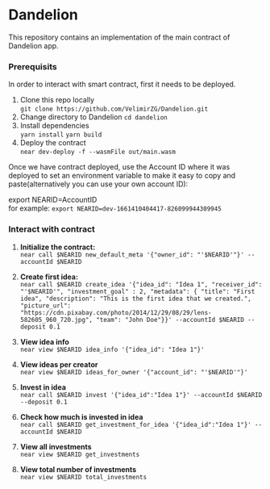 Dandelion
==================

This repository contains an implementation of the main contract of Dandelion app. 

### Prerequisits
In order to interact with smart contract, first it needs to be deployed. 

1. Clone this repo locally\
       ```git clone https://github.com/VelimirZG/Dandelion.git```
2. Change directory to Dandelion
       ```cd dandelion```
2. Install dependencies\
       ```yarn install```
       ```yarn build```
3. Deploy the contract\
   ```near dev-deploy -f --wasmFile out/main.wasm```

Once we have contract deployed, use the Account ID where it was deployed to set an environment variable to make it easy to copy and paste(alternatively you can use your own account ID):

export NEARID=AccountID\
   for example: ```export NEARID=dev-1661410404417-826099944309945```

### Interact with contract

1. **Initialize the contract:**\
   ```near call $NEARID new_default_meta '{"owner_id": "'$NEARID'"}' --accountId $NEARID```
   
2. **Create first idea:**\
```near call $NEARID create_idea '{"idea_id": "Idea 1", "receiver_id": "'$NEARID'", "investment_goal" : 2, "metadata": { "title": "First idea", "description": "This is the first idea that we created.", "picture_url": "https://cdn.pixabay.com/photo/2014/12/29/08/29/lens-582605_960_720.jpg", "team": "John Doe"}}' --accountId $NEARID --deposit 0.1```

3. **View idea info**\
```near view $NEARID idea_info '{"idea_id": "Idea 1"}'```

4. **View ideas per creator**\
```near view $NEARID ideas_for_owner '{"account_id": "'$NEARID'"}'```

5. **Invest in idea**\
```near call $NEARID invest '{"idea_id":"Idea 1"}' --accountId $NEARID --deposit 0.1```

6. **Check how much is invested in idea**\
```near call $NEARID get_investment_for_idea '{"idea_id":"Idea 1"}' --accountId $NEARID```

7. **View all investments**\
```near view $NEARID get_investments```

8. **View total number of investments**\
```near view $NEARID total_investments```


